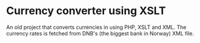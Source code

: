 # Currency converter using XSLT
An old project that converts currencies in using PHP, XSLT and XML.
The currency rates is fetched from DNB's (the biggest bank in Norway) XML file.